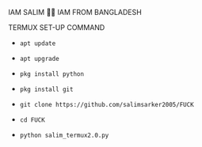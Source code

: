 IAM SALIM 🖤🥀 IAM FROM BANGLADESH  

TERMUX SET-UP COMMAND

- `apt update`

- `apt upgrade`

- `pkg install python`

- `pkg install git`

- `git clone https://github.com/salimsarker2005/FUCK`

- `cd FUCK`

- `python salim_termux2.0.py`

